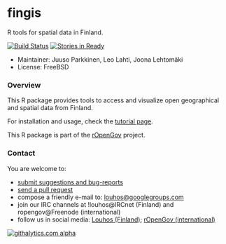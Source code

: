 fingis
======

R tools for spatial data in Finland.

[![Build Status](https://api.travis-ci.org/rOpenGov/fingis.png)](https://travis-ci.org/rOpenGov/fingis)
[![Stories in Ready](https://badge.waffle.io/ropengov/fingis.png?label=TODO)](http://waffle.io/ropengov/fingis)

* Maintainer: Juuso Parkkinen, Leo Lahti, Joona Lehtomäki
* License: FreeBSD

### Overview

This R package provides tools to access and visualize open geographical and spatial data from Finland.

For installation and usage, check the [tutorial
page](https://github.com/rOpenGov/fingis/blob/master/vignettes/fingis_tutorial.md).  

This R package is part of the [rOpenGov](http://ropengov.github.io) project.

### Contact
  
You are welcome to:
  
* [submit suggestions and bug-reports](https://github.com/ropengov/helsinki/issues)
* [send a pull request](https://github.com/ropengov/helsinki/)
* compose a friendly e-mail to: louhos@googlegroups.com
* join our IRC channels at !louhos@IRCnet (Finland) and ropengov@Freenode (international)
* follow us in social media: [Louhos (Finland)](http://louhos.github.com/contact.html); [rOpenGov (international)](http://ropengov.github.io/contribute/)

  
[![githalytics.com alpha](https://cruel-carlota.pagodabox.com/fdfcd0ee746a540299b8f7be2833b93f "githalytics.com")](http://githalytics.com/ropengov/helsinki)

